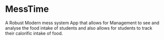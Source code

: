 # MessTime
 A Robust Modern mess system App that allows for Management to see and analyse the food intake of students
 and also allows for students to track their calorific intake of food.
